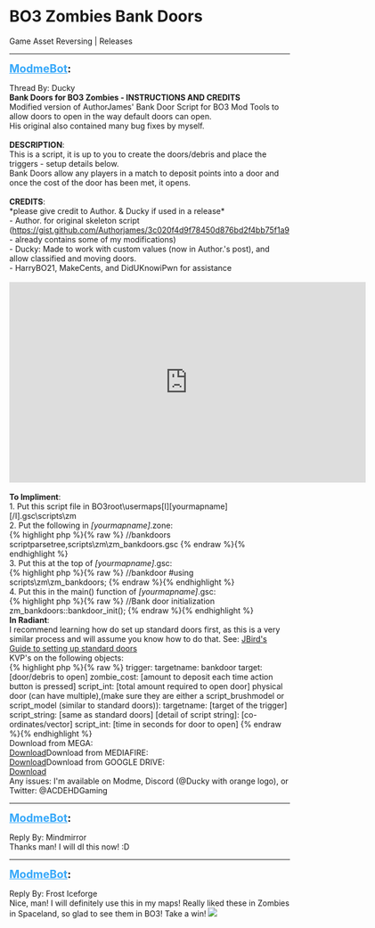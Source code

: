 # BO3 Zombies Bank Doors
Game Asset Reversing | Releases

---
<strong style="font-size: 1.4em;"><span style="text-decoration: underline;text-decoration-color: #34a7f9;"><span style="color:#34a7f9;">ModmeBot</span></span>:</strong>

<p>Thread By: Ducky<br /><strong>Bank Doors for BO3 Zombies - INSTRUCTIONS AND CREDITS</strong><br />Modified version of AuthorJames&#39; Bank Door Script for BO3 Mod Tools to allow doors to open in the way default doors can open.<br />His original also contained many bug fixes by myself.<br /> <br /><strong>DESCRIPTION</strong>:<br />This is a script, it is up to you to create the doors/debris and place the triggers - setup details below.<br />Bank Doors allow any players in a match to deposit points into a door and once the cost of the door has been met, it opens.<br /> <br /><strong>CREDITS</strong>:<br />*please give credit to Author. &amp; Ducky if used in a release*<br />- Author. for original skeleton script (<a href="https://gist.github.com/Authorjames/3c020f4d9f78450d876bd2f4bb75f1a9">https://gist.github.com/Authorjames/3c020f4d9f78450d876bd2f4bb75f1a9</a> - already contains some of my modifications)<br />- Ducky: Made to work with custom values (now in Author.&#39;s post), and allow classified and moving doors.<br />- HarryBO21, MakeCents, and DidUKnowiPwn for assistance<br /> <br /><iframe type="text/html" width="640" height="360" src="https://www.youtube.com/embed/xTrS6Eq_P2o" frameborder="0"></iframe><br /> <br /><strong>To Impliment</strong>:<br />1. Put this script file in BO3root\usermaps[I][yourmapname][/I].gsc\scripts\zm<br />2. Put the following in <em>[yourmapname]</em>.zone:<br />{% highlight php %}{% raw %}
//bankdoors
   scriptparsetree,scripts\zm\zm_bankdoors.gsc
{% endraw %}{% endhighlight %}
<br />3. Put this at the top of <em>[yourmapname]</em>.gsc:<br />{% highlight php %}{% raw %}
//bankdoor
   #using scripts\zm\zm_bankdoors;
{% endraw %}{% endhighlight %}
<br />4. Put this in the main() function of <em>[yourmapname]</em>.gsc:<br />{% highlight php %}{% raw %}
//Bank door initialization
   zm_bankdoors::bankdoor_init();
{% endraw %}{% endhighlight %}
 <br /><strong>In Radiant</strong>:<br />I recommend learning how do set up standard doors first, as this is a very similar process and will assume you know how to do that. See: <a href="https://www.youtube.com/watch?v=FZaaw01xvmA">JBird&#39;s Guide to setting up standard doors</a><br />KVP&#39;s on the following objects:<br />{% highlight php %}{% raw %}
trigger:
      targetname: bankdoor
      target: [door/debris to open]
      zombie_cost: [amount to deposit each time action button is pressed]
      script_int: [total amount required to open door]
   physical door (can have multiple),(make sure they are either a script_brushmodel or script_model (similar to standard doors)):
      targetname: [target of the trigger]
      script_string: [same as standard doors]
      [detail of script string]: [co-ordinates/vector]
      script_int: [time in seconds for door to open]
{% endraw %}{% endhighlight %}
 <br />Download from MEGA:<br /><a href="https://mega.nz/#!SB8lQR5I!9eTCC2Yn4pbWDHpGpvVWlhUzo8M1CzLkiJPDSaSeqHQ">Download</a>Download from MEDIAFIRE:<br /><a href="http://www.mediafire.com/file/xv7q0577rphoitn/Bank_Doors.zip">Download</a>Download from GOOGLE DRIVE:<br /><a href="https://drive.google.com/open?id=0B14_d5MrV5cTTndrRVRYd3E4XzQ">Download</a><br />Any issues: I&#39;m available on Modme, Discord (@Ducky with orange logo), or Twitter: @ACDEHDGaming</p>

---
<strong style="font-size: 1.4em;"><span style="text-decoration: underline;text-decoration-color: #34a7f9;"><span style="color:#34a7f9;">ModmeBot</span></span>:</strong>

<p>Reply By: Mindmirror<br />Thanks man! I will dl this now! :D</p>

---
<strong style="font-size: 1.4em;"><span style="text-decoration: underline;text-decoration-color: #34a7f9;"><span style="color:#34a7f9;">ModmeBot</span></span>:</strong>

<p>Reply By: Frost Iceforge<br />Nice, man! I will definitely use this in my maps! Really liked these in Zombies in Spaceland, so glad to see them in BO3! Take a win! <img style="max-width: 500px;" src="http://aviacreations.com/modme/emoticons/wink.png"></p>
